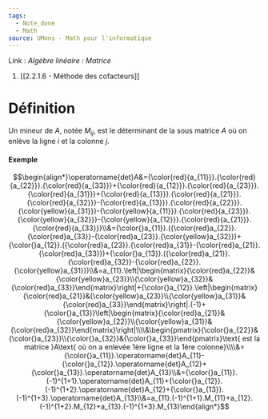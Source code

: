 ```yaml
---
tags:
  - Note_done
  - Math
source: UMons - Math pour l'informatique
---
```


Link :
_Algèbre linéaire : Matrice_
1. [[2.2.1.6 - Méthode des cofacteurs]]

# Définition
Un mineur de $A$, notée $M_{ij}$, est le déterminant de la sous matrice $A$ où on enlève la ligne $i$ et la colonne $j$.

#### Exemple
$$\begin{align*}\operatorname{det}A&={\color{red}{a_{11}}}.{\color{red}{a_{22}}}.{\color{red}{a_{33}}}+{\color{red}{a_{12}}}.{\color{red}{a_{23}}}.{\color{red}{a_{31}}}+{\color{red}{a_{13}}}.{\color{red}{a_{21}}}.{\color{red}{a_{32}}}-{\color{red}{a_{13}}}.{\color{red}{a_{22}}}.{\color{yellow}{a_{31}}}-{\color{yellow}{a_{11}}}.{\color{red}{a_{23}}}.{\color{yellow}{a_{32}}}-{\color{yellow}{a_{12}}}.{\color{red}{a_{21}}}.{\color{red}{a_{33}}}\\&={\color{}a_{11}}.({\color{red}a_{22}}.{\color{red}a_{33}}-{\color{red}a_{23}}.{\color{yellow}a_{32}})+{\color{}a_{12}}.({\color{red}a_{23}}.{\color{red}a_{31}}-{\color{red}a_{21}}.{\color{red}a_{33}})+{\color{}a_{13}}.({\color{red}a_{21}}.{\color{red}a_{32}}-{\color{red}a_{22}}.{\color{yellow}a_{31}})\\&=a_{11}.\left|\begin{matrix}{\color{red}a_{22}}&{\color{yellow}a_{23}}\\{\color{yellow}a_{32}}&{\color{red}a_{33}}\end{matrix}\right|+{\color{}a_{12}}.\left|\begin{matrix}{\color{red}a_{21}}&{\color{yellow}a_{23}}\\{\color{yellow}a_{31}}&{\color{red}a_{33}}\end{matrix}\right|.(-1)+{\color{}a_{13}}\left|\begin{matrix}{\color{red}a_{21}}&{\color{yellow}a_{22}}\\{\color{yellow}a_{31}}&{\color{red}a_{32}}\end{matrix}\right|\\\\&\begin{pmatrix}{\color{}a_{22}}&{\color{}a_{23}}\\{\color{}a_{32}}&{\color{}a_{33}}\end{pmatrix}\text{ est la matrice }A\text{ où on a enlevée 1ère ligne et la 1ère colonne}\\\\&={\color{}a_{11}}.\operatorname{det}A_{11}-{\color{}a_{12}}.\operatorname{det}A_{12}+{\color{}a_{13}}.\operatorname{det}A_{13}\\&={\color{}a_{11}}.(-1)^{1+1}.\operatorname{det}A_{11}+{\color{}a_{12}}.(-1)^{1+2}.\operatorname{det}A_{12}+{\color{}a_{13}}.(-1)^{1+3}.\operatorname{det}A_{13}\\&=a_{11}.(-1)^{1+1}.M_{11}+a_{12}.(-1)^{1+2}.M_{12}+a_{13}.(-1)^{1+3}.M_{13}\end{align*}$$

